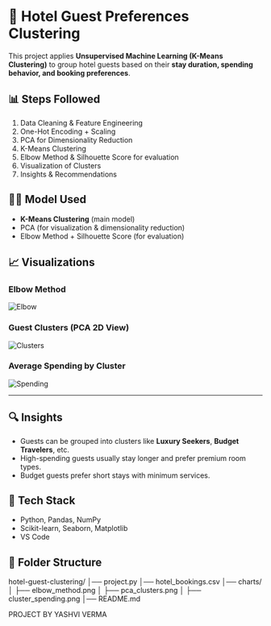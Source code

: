 # 🏨 Hotel Guest Preferences Clustering

This project applies **Unsupervised Machine Learning (K-Means Clustering)** 
to group hotel guests based on their **stay duration, spending behavior, and booking preferences**.


## 📊 Steps Followed
1. Data Cleaning & Feature Engineering  
2. One-Hot Encoding + Scaling  
3. PCA for Dimensionality Reduction  
4. K-Means Clustering  
5. Elbow Method & Silhouette Score for evaluation  
6. Visualization of Clusters  
7. Insights & Recommendations  


## 🧑‍💻 Model Used
- **K-Means Clustering** (main model)  
- PCA (for visualization & dimensionality reduction)  
- Elbow Method + Silhouette Score (for evaluation)  


## 📈 Visualizations

### Elbow Method
![Elbow](charts/elbow_method.png)

### Guest Clusters (PCA 2D View)
![Clusters](charts/pca_clusters.png)

### Average Spending by Cluster
![Spending](charts/cluster_spending.png)

---

## 🔍 Insights
- Guests can be grouped into clusters like **Luxury Seekers**, **Budget Travelers**, etc.  
- High-spending guests usually stay longer and prefer premium room types.  
- Budget guests prefer short stays with minimum services.  


## 🚀 Tech Stack
- Python, Pandas, NumPy  
- Scikit-learn, Seaborn, Matplotlib  
- VS Code  

## 📂 Folder Structure
hotel-guest-clustering/
│── project.py
│── hotel_bookings.csv
│── charts/
│ ├── elbow_method.png
│ ├── pca_clusters.png
│ ├── cluster_spending.png
│── README.md

PROJECT BY YASHVI VERMA
